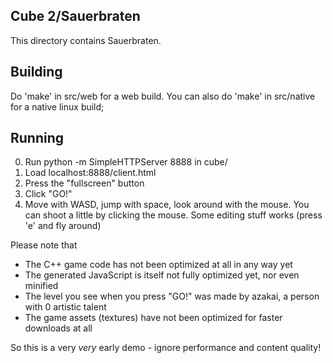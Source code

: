 
Cube 2/Sauerbraten
------------------

This directory contains Sauerbraten.


Building
--------

Do 'make' in src/web for a web build. You can also do 'make' in src/native for
a native linux build;

Running
-------

0. Run
     python -m SimpleHTTPServer 8888
   in cube/
1. Load localhost:8888/client.html
2. Press the "fullscreen" button
3. Click "GO!"
4. Move with WASD, jump with space, look around with the mouse. You can shoot
   a little by clicking the mouse. Some editing stuff works (press 'e' and fly
   around)

Please note that

 * The C++ game code has not been optimized at all in any way yet
 * The generated JavaScript is itself not fully optimized yet, nor even minified
 * The level you see when you press "GO!" was made by azakai, a person with 0
   artistic talent
 * The game assets (textures) have not been optimized for faster downloads at all 

So this is a very *very* early demo - ignore performance and content quality!

